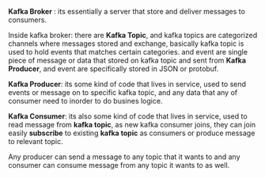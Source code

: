 **Kafka Broker** : its essentially a server that store and deliver messages to consumers.


Inside kafka broker: there are **Kafka Topic**, and kafka topics are categorized channels where messages stored and exchange, basically kafka topic is used to hold events that matches certain categories.
and event are single piece of message or data that stored on kafka topic and sent from **Kafka Producer**, and event are specifically stored in JSON or protobuf.

**Kafka Producer**: its some kind of code that lives in service, used to send events or message on to specific kafka topic, and any data that any of consumer need to inorder to do busines logice.


**Kafka Consumer**: its also some kind of code that lives in service, used to read message from **kafka topic**, as new kafka consumer joins, they can join easily **subscribe** to existing **kafka topic** as consumers or produce message to relevant topic.


Any producer can send a message to any topic that it wants to and any consumer can consume message from any topic it wants to as well.


